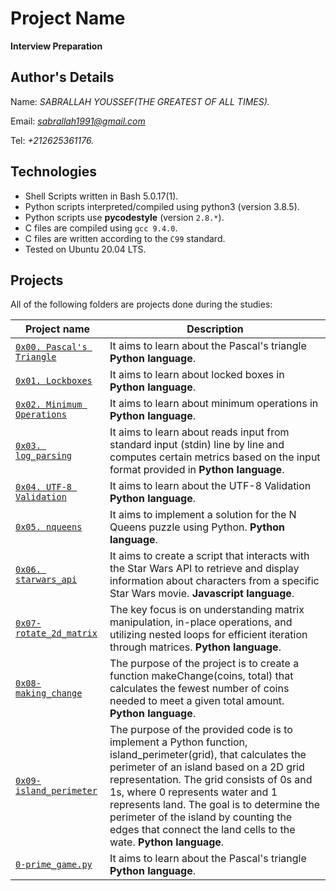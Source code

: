 # Project Name
**Interview Preparation**

## Author's Details
Name: *SABRALLAH YOUSSEF(THE GREATEST OF ALL TIMES).*

Email: *sabrallah1991@gmail.com*

Tel: *+212625361176.*

## Technologies
* Shell Scripts written in Bash 5.0.17(1).
* Python scripts interpreted/compiled using python3 (version 3.8.5).
* Python scripts use **pycodestyle** (version `2.8.*`).
* C files are compiled using `gcc 9.4.0`.
* C files are written according to the `C99` standard.
* Tested on Ubuntu 20.04 LTS.

## Projects
All of the following folders are projects done during the studies:

| Project name | Description |
| ------------ | ----------- |
| [`0x00. Pascal's Triangle`](https://github.com/sabrallah/alx-interview/tree/master/0x00-pascal_triangle) | It aims to learn about the Pascal's triangle **Python language**.|
| [`0x01. Lockboxes`](https://github.com/sabrallah/alx-interview/tree/master/0x01-lockboxes) | It aims to learn about locked boxes in **Python language**.|
| [`0x02. Minimum Operations`](https://github.com/sabrallah/alx-interview/tree/master/0x02-minimum_operations) | It aims to learn about minimum operations in **Python language**.|
| [`0x03. log_parsing`](https://github.com/sabrallah/alx-interview/tree/master/0x03-log_parsing) | It aims to learn about  reads input from standard input (stdin) line by line and computes certain metrics based on the input format provided  in **Python language**.|
| [`0x04. UTF-8 Validation`](https://github.com/sabrallah/alx-interview/tree/master/0x04-utf8_validation) | It aims to learn about the UTF-8 Validation **Python language**.|
| [`0x05. nqueens`](https://github.com/sabrallah/alx-interview/tree/master/0x05-nqueens) | It aims to implement a solution for the N Queens puzzle using Python. **Python language**.|
| [`0x06. starwars_api`](https://github.com/sabrallah/alx-interview/tree/master/0x06-starwars_api) | It aims to create a script that interacts with the Star Wars API to retrieve and display information about characters from a specific Star Wars movie. **Javascript language**.|
| [`0x07-rotate_2d_matrix`](https://github.com/sabrallah/alx-interview/tree/master/0x07-rotate_2d_matrix) | The key focus is on understanding matrix manipulation, in-place operations, and utilizing nested loops for efficient iteration through matrices. **Python language**.|
| [`0x08-making_change`](https://github.com/sabrallah/alx-interview/tree/master/0x08-making_change) | The purpose of the project is to create a function makeChange(coins, total) that calculates the fewest number of coins needed to meet a given total amount. **Python language**.|
| [`0x09-island_perimeter`](https://github.com/sabrallah/alx-interview/blob/master/0x09-island_perimeter/0-island_perimeter.py) | The purpose of the provided code is to implement a Python function, island_perimeter(grid), that calculates the perimeter of an island based on a 2D grid representation. The grid consists of 0s and 1s, where 0 represents water and 1 represents land. The goal is to determine the perimeter of the island by counting the edges that connect the land cells to the wate. **Python language**.|
| [`0-prime_game.py`](https://github.com/sabrallah/alx-interview/tree/master/0x00-pascal_triangle) | It aims to learn about the Pascal's triangle **Python language**.|